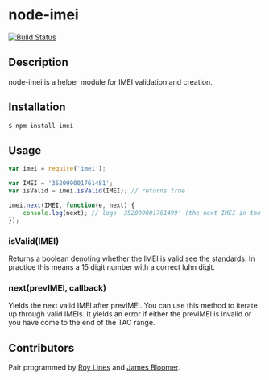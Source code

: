 # node-imei

[![Build Status](https://secure.travis-ci.org/B2MSolutions/node-imei.png)](http://travis-ci.org/B2MSolutions/node-imei)

## Description
node-imei is a helper module for IMEI validation and creation.


## Installation
    $ npm install imei

## Usage
``` javascript
var imei = require('imei');

var IMEI = '352099001761481';
var isValid = imei.isValid(IMEI); // returns true

imei.next(IMEI, function(e, next) {
    console.log(next); // logs '352099001761499' (the next IMEI in the range)
});
```

### isValid(IMEI)
Returns a boolean denoting whether the IMEI is valid see the [standards](http://en.wikipedia.org/wiki/International_Mobile_Station_Equipment_Identity). 
In practice this means a 15 digit number with a correct luhn digit.

### next(prevIMEI, callback)
Yields the next valid IMEI after prevIMEI. You can use this method to iterate up through valid IMEIs.
It yields an error if either the prevIMEI is invalid or you have come to the end of the TAC range.

## Contributors
Pair programmed by [Roy Lines](http://roylines.co.uk) and [James Bloomer](https://github.com/jamesbloomer).
